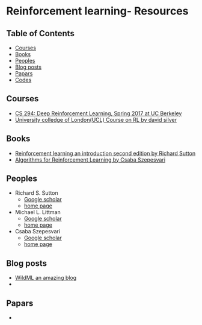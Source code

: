 # Reinforcement learning- Resources
## Table of Contents

 - [Courses](#Courses)
 - [Books](#books)
 - [Peoples](#peoples)
 - [Blog posts](#blog-posts)
 - [Papars](#papars)
 - [Codes](#codes)
 



## Courses
- [CS 294: Deep Reinforcement Learning, Spring 2017 at UC Berkeley](http://rll.berkeley.edu/deeprlcourse/)
- [University colledge of London(UCL) Course on RL by david silver](http://www0.cs.ucl.ac.uk/staff/D.Silver/web/Teaching.html)
## Books 
- [Reinforcement learning an introduction second edition by Richard Sutton](http://people.inf.elte.hu/lorincz/Files/RL_2006/SuttonBook.pdf)
- [Algorithms for Reinforcement Learning by Csaba Szepesvari](http://www.ualberta.ca/~szepesva/papers/RLAlgsInMDPs.pdf)
	
## Peoples
- Richard S. Sutton
  - [Google scholar](https://scholar.google.com/citations?user=hNTyptAAAAAJ)
  - [home page](http://incompleteideas.net/sutton/index.html)
- Michael L. Littman
  - [Google scholar](https://scholar.google.com/citations?user=Jj00ksMAAAAJ&hl=en)
  - [home page](http://cs.brown.edu/~mlittman/)
- Csaba Szepesvari
  - [Google scholar](https://scholar.google.com/citations?user=zvC19mQAAAAJ&hl=en)
  - [home page](https://sites.ualberta.ca/~szepesva/)
## Blog posts 
- [WildML an amazing blog](http://www.wildml.com/2016/10/learning-reinforcement-learning/)
- 
## Papars
- 